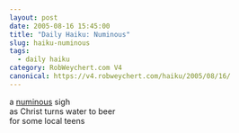 ```yaml
---
layout: post
date: 2005-08-16 15:45:00
title: "Daily Haiku: Numinous"
slug: haiku-numinous
tags:
  - daily haiku
category: RobWeychert.com V4
canonical: https://v4.robweychert.com/haiku/2005/08/16/
---
```


a [numinous](http://dictionary.reference.com/wordoftheday/archive/2005/08/16.html) sigh  
as Christ turns water to beer  
for some local teens